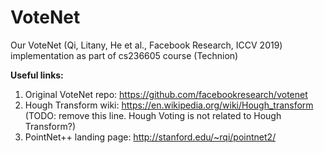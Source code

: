 # VoteNet
Our VoteNet (Qi, Litany, He et al., Facebook Research, ICCV 2019) implementation as part of cs236605 course (Technion)

**Useful links:**
1. Original VoteNet repo: https://github.com/facebookresearch/votenet
2. Hough Transform wiki: https://en.wikipedia.org/wiki/Hough_transform (TODO: remove this line. Hough Voting is not related to Hough Transform?)
3. PointNet++ landing page: http://stanford.edu/~rqi/pointnet2/
